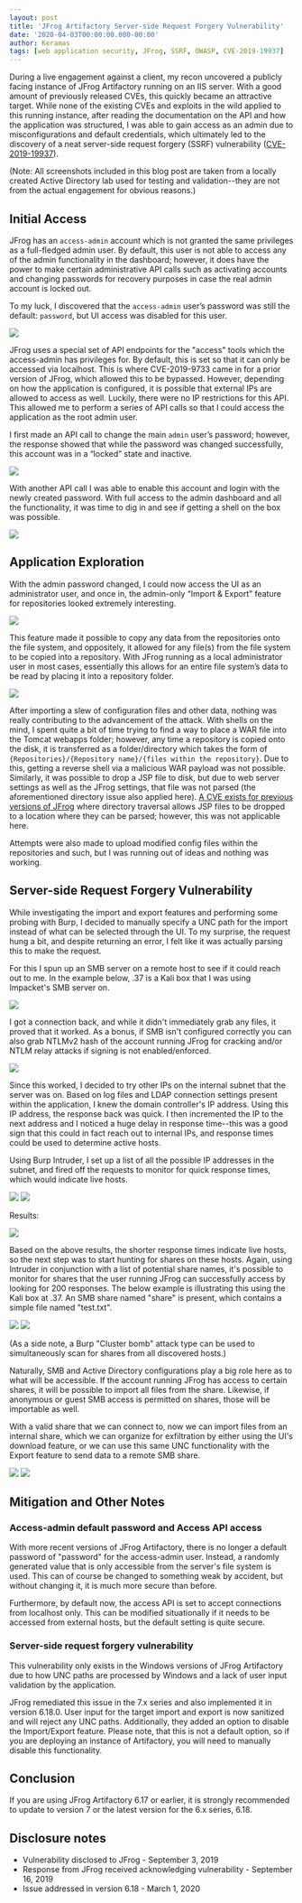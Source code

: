 ```yaml
---
layout: post
title: 'JFrog Artifactory Server-side Request Forgery Vulnerability'
date: '2020-04-03T00:00:00.000-00:00'
author: Keramas
tags: [web application security, JFrog, SSRF, OWASP, CVE-2019-19937]
---
```


During a live engagement against a client, my recon uncovered a publicly facing instance of JFrog Artifactory running on an IIS server. With a good amount of previously released CVEs, this quickly became an attractive target. While none of the existing CVEs and exploits in the wild applied to this running instance, after reading the documentation on the API and how the application was structured, I was able to gain access as an admin due to misconfigurations and default credentials, which ultimately led to the discovery of a neat server-side request forgery (SSRF) vulnerability ([CVE-2019-19937](https://cve.mitre.org/cgi-bin/cvename.cgi?name=CVE-2019-19937)).

(Note: All screenshots included in this blog post are taken from a locally created Active Directory lab used for testing and validation--they are not from the actual engagement for obvious reasons.)

## Initial Access

JFrog has an `access-admin` account which is not granted the same privileges as a full-fledged admin user. By default, this user is not able to access any of the admin functionality in the dashboard; however, it does have the power to make certain administrative API calls such as activating accounts and changing passwords for recovery purposes in case the real admin account is locked out.

To my luck, I discovered that the `access-admin` user’s password was still the default: `password`, but UI access was disabled for this user.

<img src = "/assets/images/jfrog-blog/jfrog_nouiaccess.png">

JFrog uses a special set of API endpoints for the "access" tools which the access-admin has privileges for. By default, this is set so that it can only be accessed via localhost. This is where CVE-2019-9733 came in for a prior version of JFrog, which allowed this to be bypassed. However, depending on how the application is configured, it is possible that external IPs are allowed to access as well. Luckily, there were no IP restrictions for this API. This allowed me to perform a series of API calls so that I could access the application as the root admin user.

I first made an API call to change the main `admin` user’s password; however, the response showed that while the password was changed successfully, this account was in a “locked” state and inactive.

<img src = "/assets/images/jfrog-blog/jfrog_adminpwchange.png">

With another API call I was able to enable this account and login with the newly created password. With full access to the admin dashboard and all the functionality, it was time to dig in and see if getting a shell on the box was possible.

<img src = "/assets/images/jfrog-blog/jfrog_enableadmin.png">

## Application Exploration
With the admin password changed, I could now access the UI as an administrator user, and once in, the admin-only “Import & Export” feature for repositories looked extremely interesting.

<img src = "/assets/images/jfrog-blog/jfrog_adminmenu.png">

This feature made it possible to copy any data from the repositories onto the file system, and oppositely, it allowed for any file(s) from the file system to be copied into a repository. With JFrog running as a local administrator user in most cases, essentially this allows for an entire file system’s data to be read by placing it into a repository folder.

<img src = "/assets/images/jfrog-blog/jfrog_import_menu.png">

After importing a slew of configuration files and other data, nothing was really contributing to the advancement of the attack. With shells on the mind, I spent quite a bit of time trying to find a way to place a WAR file into the Tomcat webapps folder; however, any time a repository is copied onto the disk, it is transferred as a folder/directory which takes the form of `{Repositories}/{Repository name}/{files within the repository}`. Due to this, getting a reverse shell via a malicious WAR payload was not possible. Similarly, it was possible to drop a JSP file to disk, but due to web server settings as well as the JFrog settings, that file was not parsed (the aforementioned directory issue also applied here). [A CVE exists for previous versions of JFrog](https://www.exploit-db.com/exploits/44543) where directory traversal allows JSP files to be dropped to a location where they can be parsed; however, this was not applicable here.

Attempts were also made to upload modified config files within the repositories and such, but I was running out of ideas and nothing was working.

## Server-side Request Forgery Vulnerability
While investigating the import and export features and performing some probing with Burp, I decided to manually specify a UNC path for the import instead of what can be selected through the UI. To my surprise, the request hung a bit, and despite returning an error, I felt like it was actually parsing this to make the request.

For this I spun up an SMB server on a remote host to see if it could reach out to me. In the example below, .37 is a Kali box that I was using Impacket's SMB server on.

<img src = "/assets/images/jfrog-blog/jfrog_remote_import.png">

I got a connection back, and while it didn't immediately grab any files, it proved that it worked. As a bonus, if SMB isn't configured correctly you can also grab NTLMv2 hash of the account running JFrog for cracking and/or NTLM relay attacks if signing is not enabled/enforced.

<img src = "/assets/images/jfrog-blog/jfrog_smb_connection.png">

Since this worked, I decided to try other IPs on the internal subnet that the server was on. Based on log files and LDAP connection settings present within the application, I knew the domain controller's IP address. Using this IP address, the response back was quick. I then incremented the IP to the next address and I noticed a huge delay in response time--this was a good sign that this could in fact reach out to internal IPs, and response times could be used to determine active hosts. 

Using Burp Intruder, I set up a list of all the possible IP addresses in the subnet, and fired off the requests to monitor for quick response times, which would indicate live hosts.

<img src = "/assets/images/jfrog-blog/jfrog_intruder_payload.png">

<img src = "/assets/images/jfrog-blog/jfrog_ip_payloaddefinition.png">

Results:

<img src = "/assets/images/jfrog-blog/jfrog_response_times.png">

Based on the above results, the shorter response times indicate live hosts, so the next step was to start hunting for shares on these hosts. Again, using Intruder in conjunction with a list of potential share names, it's possible to monitor for shares that the user running JFrog can successfully access by looking for 200 responses. The below example is illustrating this using the Kali box at .37. An SMB share named "share" is present, which contains a simple file named "test.txt".

<img src = "/assets/images/jfrog-blog/jfrog_intruder_shareenum.png">

<img src = "/assets/images/jfrog-blog/jfrog_smbsuccess.png">

(As a side note, a Burp "Cluster bomb" attack type can be used to simultaneously scan for shares from all discovered hosts.)

Naturally, SMB and Active Directory configurations play a big role here as to what will be accessible. If the account running JFrog has access to certain shares, it will be possible to import all files from the share. Likewise, if anonymous or guest SMB access is permitted on shares, those will be importable as well.

With a valid share that we can connect to, now we can import files from an internal share, which we can organize for exfiltration by either using the UI's download feature, or we can use this same UNC functionality with the Export feature to send data to a remote SMB share.

<img src = "/assets/images/jfrog-blog/jfrog_successfulImport.png">

<img src = "/assets/images/jfrog-blog/jfrog_successfulImport2.png">

## Mitigation and Other Notes
### Access-admin default password and Access API access
With more recent versions of JFrog Artifactory, there is no longer a default password of "password" for the access-admin user. Instead, a randomly generated value that is only accessible from the server's file system is used. This can of course be changed to something weak by accident, but without changing it, it is much more secure than before.   

Furthermore, by default now, the access API is set to accept connections from localhost only. This can be modified situationally if it needs to be accessed from external hosts, but the default setting is quite secure.

### Server-side request forgery vulnerability
This vulnerability only exists in the Windows versions of JFrog Artifactory due to how UNC paths are processed by Windows and a lack of user input validation by the application.

JFrog remediated this issue in the 7.x series and also implemented it in version 6.18.0. User input for the target import and export is now sanitized and will reject any UNC paths. Additionally, they added an option to disable the Import/Export feature. Please note, that this is not a default option, so if you are deploying an instance of Artifactory, you will need to manually disable this functionality.


## Conclusion
If you are using JFrog Artifactory 6.17 or earlier, it is strongly recommended to update to version 7 or the latest version for the 6.x series, 6.18.


## Disclosure notes

- Vulnerability disclosed to JFrog - September 3, 2019
- Response from JFrog received acknowledging vulnerability - September 16, 2019
- Issue addressed in version 6.18 - March 1, 2020

